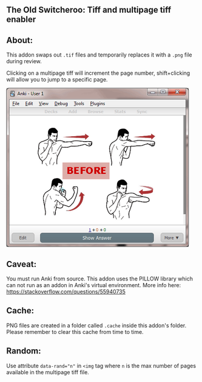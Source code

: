## The Old Switcheroo: Tiff and multipage tiff enabler

## About:
This addon swaps out ```.tif``` files and temporarily replaces it with a ```.png``` file during review.

Clicking on a multipage tiff will increment the page number, shift+clicking will allow you to jump to a specific page.

<img src="https://github.com/lovac42/TheOldSwitcheroo/blob/master/screenshots/boxing.gif?raw=true" />  

## Caveat:
You must run Anki from source. This addon uses the PILLOW library which can not run as an addon in Anki's virtual environment. More info here: https://stackoverflow.com/questions/55940735

## Cache:
PNG files are created in a folder called ```.cache``` inside this addon's folder. Please remember to clear this cache from time to time.


## Random:
Use attribute ```data-rand="n"``` in ```<img``` tag where ```n``` is the max number of pages available in the multipage tiff file.

